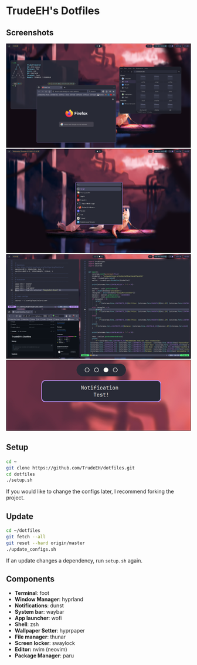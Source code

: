 # TrudeEH's Dotfiles
## Screenshots
![Screenshot](./screenshots/1.png)
![Screenshot](./screenshots/2.png)
![Screenshot](./screenshots/3.png)
![Screenshot](./screenshots/4.png)

## Setup
```sh
cd ~
git clone https://github.com/TrudeEH/dotfiles.git
cd dotfiles
./setup.sh
```
If you would like to change the configs later, I recommend forking the project.
## Update
```sh
cd ~/dotfiles
git fetch --all
git reset --hard origin/master
./update_configs.sh
```
If an update changes a dependency, run `setup.sh` again.
## Components
- **Terminal**: foot
- **Window Manager**: hyprland
- **Notifications**: dunst
- **System bar**: waybar
- **App launcher**: wofi
- **Shell**: zsh
- **Wallpaper Setter**: hyprpaper
- **File manager**: thunar
- **Screen locker**: swaylock
- **Editor:** nvim (neovim)
- **Package Manager**: paru
